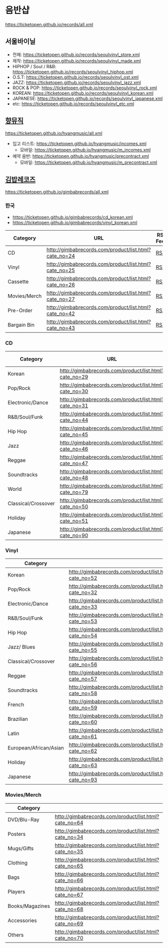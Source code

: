 # 음반샵
https://ticketopen.github.io/records/all.xml

## 서울바이닐
- 전체: https://ticketopen.github.io/records/seoulvinyl_store.xml
- 제작: https://ticketopen.github.io/records/seoulvinyl_made.xml
- HIPHOP / Soul / R&B: https://ticketopen.github.io/records/seoulvinyl_hiphop.xml
- O.S.T: https://ticketopen.github.io/records/seoulvinyl_ost.xml
- JAZZ: https://ticketopen.github.io/records/seoulvinyl_jazz.xml
- ROCK & POP: https://ticketopen.github.io/records/seoulvinyl_rock.xml
- KOREAN: https://ticketopen.github.io/records/seoulvinyl_korean.xml
- JAPANESE: https://ticketopen.github.io/records/seoulvinyl_japanese.xml
- etc: https://ticketopen.github.io/records/seoulvinyl_etc.xml

## [향뮤직](https://github.com/TicketOpen/hyangmusic)
https://ticketopen.github.io/hyangmusic/all.xml

- 입고 리스트: https://ticketopen.github.io/hyangmusic/incomes.xml
   - 모바일: https://ticketopen.github.io/hyangmusic/m_incomes.xml
- 예약 음반: https://ticketopen.github.io/hyangmusic/precontract.xml
   - 모바일: https://ticketopen.github.io/hyangmusic/m_precontract.xml

## [김밥레코즈](https://github.com/TicketOpen/gimbabrecords)
https://ticketopen.github.io/gimbabrecords/all.xml
### 한국
- https://ticketopen.github.io/gimbabrecords/cd_korean.xml
- https://ticketopen.github.io/gimbabrecords/vinyl_korean.xml

| Category     | URL                                                   | RSS Feed                                                          |
| ------------ | ----------------------------------------------------- | ----------------------------------------------------------------- |
| CD           | http://gimbabrecords.com/product/list.html?cate_no=24 | [RSS](https://ticketopen.github.io/gimbabrecords/cd.xml)          |
| Vinyl        | http://gimbabrecords.com/product/list.html?cate_no=25 | [RSS](https://ticketopen.github.io/gimbabrecords/vinyl.xml)       |
| Cassette     | http://gimbabrecords.com/product/list.html?cate_no=26 | [RSS](https://ticketopen.github.io/gimbabrecords/cassette.xml)    |
| Movies/Merch | http://gimbabrecords.com/product/list.html?cate_no=27 | [RSS](https://ticketopen.github.io/gimbabrecords/merch.xml)       |
| Pre-Order    | http://gimbabrecords.com/product/list.html?cate_no=42 | [RSS](https://ticketopen.github.io/gimbabrecords/preorder.xml)    |
| Bargain Bin  | http://gimbabrecords.com/product/list.html?cate_no=43 | [RSS](https://ticketopen.github.io/gimbabrecords/bargainbin.xml)  |

### CD
| Category            | URL                                                   | RSS Feed                                                                     |
| ------------------- | ----------------------------------------------------- | ---------------------------------------------------------------------------- |
| Korean              | http://gimbabrecords.com/product/list.html?cate_no=29 | [RSS](https://ticketopen.github.io/gimbabrecords/cd_korean.xml)              |
| Pop/Rock            | http://gimbabrecords.com/product/list.html?cate_no=30 | [RSS](https://ticketopen.github.io/gimbabrecords/cd_pop-rock.xml)            |
| Electronic/Dance    | http://gimbabrecords.com/product/list.html?cate_no=31 | [RSS](https://ticketopen.github.io/gimbabrecords/cd_electronic-dance.xml)    | 
| R&B/Soul/Funk       | http://gimbabrecords.com/product/list.html?cate_no=44 | [RSS](https://ticketopen.github.io/gimbabrecords/cd_soul-funk.xml)           |
| Hip Hop             | http://gimbabrecords.com/product/list.html?cate_no=45 | [RSS](https://ticketopen.github.io/gimbabrecords/cd_hiphop.xml)              |
| Jazz                | http://gimbabrecords.com/product/list.html?cate_no=46 | [RSS](https://ticketopen.github.io/gimbabrecords/cd_jazz.xml)                |
| Reggae              | http://gimbabrecords.com/product/list.html?cate_no=47 | [RSS](https://ticketopen.github.io/gimbabrecords/cd_reggae.xml)              | 
| Soundtracks         | http://gimbabrecords.com/product/list.html?cate_no=48 | [RSS](https://ticketopen.github.io/gimbabrecords/cd_soundtracks.xml)         | 
| World               | http://gimbabrecords.com/product/list.html?cate_no=79 | [RSS](https://ticketopen.github.io/gimbabrecords/cd_world.xml)               | 
| Classical/Crossover | http://gimbabrecords.com/product/list.html?cate_no=50 | [RSS](https://ticketopen.github.io/gimbabrecords/cd_classical-crossover.xml) |
| Holiday             | http://gimbabrecords.com/product/list.html?cate_no=51 | [RSS](https://ticketopen.github.io/gimbabrecords/cd_holiday.xml)             |
| Japanese            | http://gimbabrecords.com/product/list.html?cate_no=90 | [RSS](https://ticketopen.github.io/gimbabrecords/cd_japanese.xml)            |

### Vinyl
| Category               |                                                        |
| ---------------------- | ------------------------------------------------------ |
| Korean                 | http://gimbabrecords.com/product/list.html?cate_no=52 |
| Pop/Rock               | http://gimbabrecords.com/product/list.html?cate_no=32 |
| Electronic/Dance       | http://gimbabrecords.com/product/list.html?cate_no=33 |
| R&B/Soul/Funk          | http://gimbabrecords.com/product/list.html?cate_no=53 |
| Hip Hop                | http://gimbabrecords.com/product/list.html?cate_no=54 |
| Jazz/ Blues            | http://gimbabrecords.com/product/list.html?cate_no=55 |
| Classical/Crossover    | http://gimbabrecords.com/product/list.html?cate_no=56 |
| Reggae                 | http://gimbabrecords.com/product/list.html?cate_no=57 |
| Soundtracks            | http://gimbabrecords.com/product/list.html?cate_no=58 |
| French                 | http://gimbabrecords.com/product/list.html?cate_no=59 |
| Brazilian              | http://gimbabrecords.com/product/list.html?cate_no=60 |
| Latin                  | http://gimbabrecords.com/product/list.html?cate_no=61 |
| European/African/Asian | http://gimbabrecords.com/product/list.html?cate_no=62 |
| Holiday                | http://gimbabrecords.com/product/list.html?cate_no=63 |
| Japanese               | http://gimbabrecords.com/product/list.html?cate_no=93 |

### Movies/Merch
| Category        |                                                        |
| --------------- | ------------------------------------------------------ |
| DVD/Blu-Ray     | http://gimbabrecords.com/product/list.html?cate_no=64 |
| Posters         | http://gimbabrecords.com/product/list.html?cate_no=34 |
| Mugs/Gifts      | http://gimbabrecords.com/product/list.html?cate_no=35 |
| Clothing        | http://gimbabrecords.com/product/list.html?cate_no=65 |
| Bags            | http://gimbabrecords.com/product/list.html?cate_no=66 |
| Players         | http://gimbabrecords.com/product/list.html?cate_no=67 |
| Books/Magazines | http://gimbabrecords.com/product/list.html?cate_no=68 |
| Accessories     | http://gimbabrecords.com/product/list.html?cate_no=69 |
| Others          | http://gimbabrecords.com/product/list.html?cate_no=70 |
